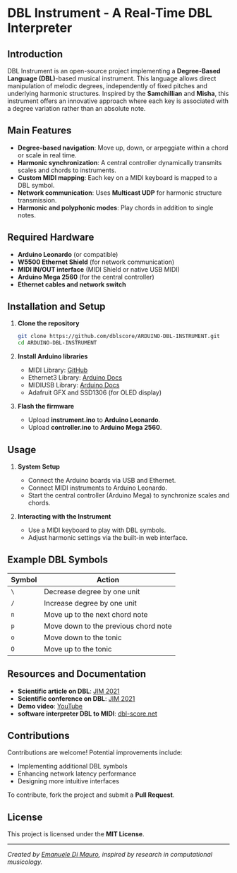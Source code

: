 # DBL Instrument - A Real-Time DBL Interpreter

## Introduction

DBL Instrument is an open-source project implementing a **Degree-Based Language (DBL)**-based musical instrument. This language allows direct manipulation of melodic degrees, independently of fixed pitches and underlying harmonic structures. Inspired by the **Samchillian** and **Misha**, this instrument offers an innovative approach where each key is associated with a degree variation rather than an absolute note.

## Main Features

- **Degree-based navigation**: Move up, down, or arpeggiate within a chord or scale in real time.
- **Harmonic synchronization**: A central controller dynamically transmits scales and chords to instruments.
- **Custom MIDI mapping**: Each key on a MIDI keyboard is mapped to a DBL symbol.
- **Network communication**: Uses **Multicast UDP** for harmonic structure transmission.
- **Harmonic and polyphonic modes**: Play chords in addition to single notes.

## Required Hardware

- **Arduino Leonardo** (or compatible)
- **W5500 Ethernet Shield** (for network communication)
- **MIDI IN/OUT interface** (MIDI Shield or native USB MIDI)
- **Arduino Mega 2560** (for the central controller)
- **Ethernet cables and network switch**

## Installation and Setup

1. **Clone the repository**
   ```sh
   git clone https://github.com/dblscore/ARDUINO-DBL-INSTRUMENT.git
   cd ARDUINO-DBL-INSTRUMENT
   ```
2. **Install Arduino libraries**
   - MIDI Library: [GitHub](https://github.com/FortySevenEffects/arduino_midi_library)
   - Ethernet3 Library: [Arduino Docs](https://docs.arduino.cc/libraries/ethernet/)
   - MIDIUSB Library: [Arduino Docs](https://docs.arduino.cc/libraries/midiusb/)
   - Adafruit GFX and SSD1306 (for OLED display)

3. **Flash the firmware**
   - Upload **instrument.ino** to **Arduino Leonardo**.
   - Upload **controller.ino** to **Arduino Mega 2560**.

## Usage

1. **System Setup**
   - Connect the Arduino boards via USB and Ethernet.
   - Connect MIDI instruments to Arduino Leonardo.
   - Start the central controller (Arduino Mega) to synchronize scales and chords.

2. **Interacting with the Instrument**
   - Use a MIDI keyboard to play with DBL symbols.
   - Adjust harmonic settings via the built-in web interface.

## Example DBL Symbols

| Symbol | Action |
|---------|--------|
| `\` | Decrease degree by one unit |
| `/` | Increase degree by one unit |
| `n` | Move up to the next chord note |
| `p` | Move down to the previous chord note |
| `o` | Move down to the tonic |
| `O` | Move up to the tonic |

## Resources and Documentation

- **Scientific article on DBL**: [JIM 2021](https://hal.science/hal-03313637v1/file/article_le_langage_DBLV4.pdf)
- **Scientific conference on DBL**: [JIM 2021](https://www.youtube.com/watch?v=TLWImOY1gJg)
- **Demo video**: [YouTube](https://www.youtube.com/watch?v=SwaCKtd4l5s)
- **software interpreter DBL to MIDI**: [dbl-score.net](https://www.dbl-score.net/)

## Contributions

Contributions are welcome! Potential improvements include:
- Implementing additional DBL symbols
- Enhancing network latency performance
- Designing more intuitive interfaces

To contribute, fork the project and submit a **Pull Request**.

## License

This project is licensed under the **MIT License**.

---

*Created by [Emanuele Di Mauro](mailto:dblscore@gmail.com), inspired by research in computational musicology.*

